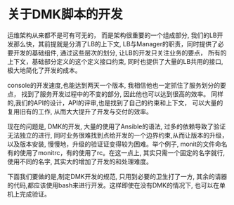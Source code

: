 # 关于DMK脚本的开发
运维架构从来都不是可有可无的， 而是架构很重要的一个组成部分, 我们的LB开发那么快，其前提就是分清了LB的上下文, LB与Manager的职责，同时提供了必要开发的基础组件, 通过这些层次的划分, 让LB的开发只关注业务的要点， 所有的上下文，基础部分定义的这个定义接口约束, 同时也提供了大量的LB共用的接口, 极大地简化了开发的成本。

console的开发速度,也能达到两天一个版本, 我相信他也一定抓住了服务划分的要点， 找到了服务开发过程中的不变的部分, 因此他也可以达到很高的效率。
同样的,我们的API的设计，API的评审,也是找到了自己的约束和上下文， 可以大量的复用旧有的工作, 从而大大提升了开发与交付的效率。

现在的问题是, DMK的开发, 大量的使用了Ansible的语法, 过多的依赖导致了验证无法独立的进行, 同时业务很难找到点给开发的一个边界约束,从而让版本的升级，以及版本安装, 慢慢地，升级的验证证变得较为困难。举个例子, monit的文件命名有的使用了monitrc，有的使用了rc。在这一点上, 其实只需一个固定的名字就行, 使用不同的名字, 其实大的增加了开发的和处理难度。

下面我们要做的是,制定DMK开发的规范, 只用到必要的卫生打了一方, 其余的请器的代码,都应该使用bash来进行开发。这样即使在没有DMK的情况下, 也可以在单机上完成验证。
